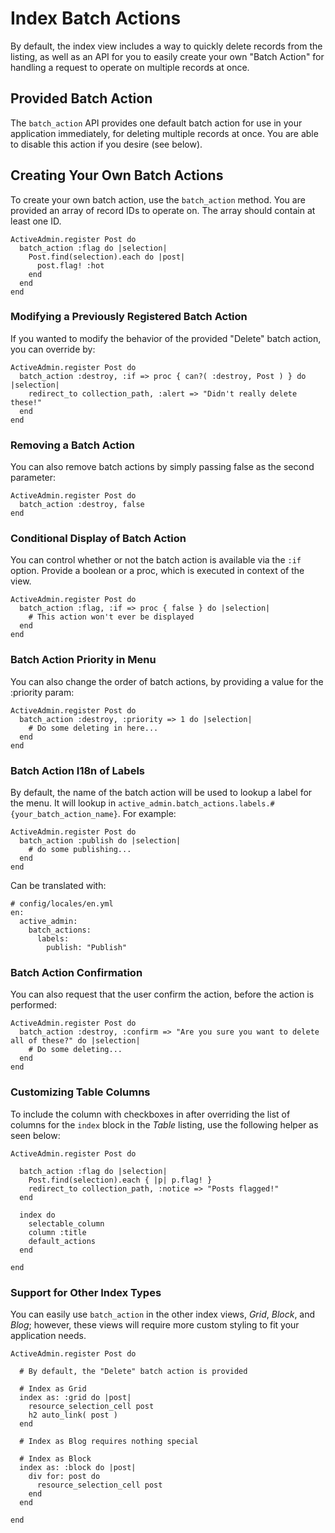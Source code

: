 # Index Batch Actions

By default, the index view includes a way to quickly delete records from the listing,
as well as an API for you to easily create your own "Batch Action" for handling a request to operate
on multiple records at once.

## Provided Batch Action

The `batch_action` API provides one default batch action for use in your application immediately, for deleting
multiple records at once.  You are able to disable this action if you desire (see below).

## Creating Your Own Batch Actions

To create your own batch action, use the `batch_action` method.  You are provided an array of record IDs
to operate on.  The array should contain at least one ID.

    ActiveAdmin.register Post do
      batch_action :flag do |selection|
        Post.find(selection).each do |post|
          post.flag! :hot
        end
      end
    end

### Modifying a Previously Registered Batch Action

If you wanted to modify the behavior of the provided "Delete" batch action, you can override by:

    ActiveAdmin.register Post do
      batch_action :destroy, :if => proc { can?( :destroy, Post ) } do |selection|
        redirect_to collection_path, :alert => "Didn't really delete these!"
      end
    end

### Removing a Batch Action

You can also remove batch actions by simply passing false as the second parameter:

    ActiveAdmin.register Post do
      batch_action :destroy, false
    end

### Conditional Display of Batch Action

You can control whether or not the batch action is available via the `:if` option. Provide a boolean or a proc, which is executed in context of the view.

    ActiveAdmin.register Post do
      batch_action :flag, :if => proc { false } do |selection|
        # This action won't ever be displayed
      end
    end

### Batch Action Priority in Menu

You can also change the order of batch actions, by providing a value for the :priority param:

    ActiveAdmin.register Post do
      batch_action :destroy, :priority => 1 do |selection|
        # Do some deleting in here...
      end
    end

### Batch Action I18n of Labels

By default, the name of the batch action will be used to lookup a label for the
menu. It will lookup in `active_admin.batch_actions.labels.#{your_batch_action_name}`. For
example:

    ActiveAdmin.register Post do
      batch_action :publish do |selection|
        # do some publishing...
      end
    end

Can be translated with:

    # config/locales/en.yml
    en:
      active_admin:
        batch_actions:
          labels:
            publish: "Publish"

### Batch Action Confirmation   

You can also request that the user confirm the action, before the action is performed:

    ActiveAdmin.register Post do
      batch_action :destroy, :confirm => "Are you sure you want to delete all of these?" do |selection|
        # Do some deleting...
      end
    end

### Customizing Table Columns

To include the column with checkboxes in after overriding the list of columns for the `index` block in the *Table* listing, use the following helper as seen below:

    ActiveAdmin.register Post do

      batch_action :flag do |selection|
        Post.find(selection).each { |p| p.flag! }
        redirect_to collection_path, :notice => "Posts flagged!"
      end

      index do
        selectable_column
        column :title
        default_actions
      end

    end


### Support for Other Index Types

You can easily use `batch_action` in the other index views, *Grid*, *Block*, and *Blog*; however, these views will require more custom styling to fit your application needs.

    ActiveAdmin.register Post do

      # By default, the "Delete" batch action is provided

      # Index as Grid
      index as: :grid do |post|
        resource_selection_cell post
        h2 auto_link( post )
      end

      # Index as Blog requires nothing special

      # Index as Block
      index as: :block do |post|
        div for: post do
          resource_selection_cell post
        end
      end

    end
